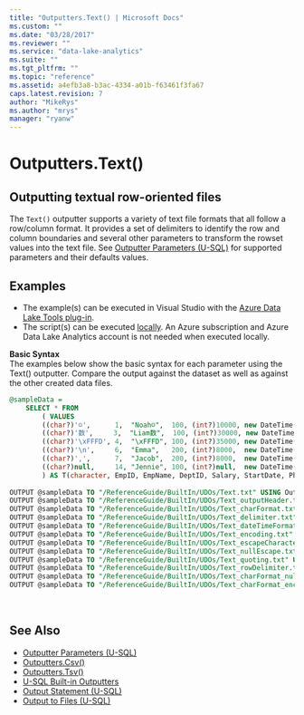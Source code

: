```yaml
---
title: "Outputters.Text() | Microsoft Docs"
ms.custom: ""
ms.date: "03/28/2017"
ms.reviewer: ""
ms.service: "data-lake-analytics"
ms.suite: ""
ms.tgt_pltfrm: ""
ms.topic: "reference"
ms.assetid: a4efb3a8-b3ac-4334-a01b-f63461f3fa67
caps.latest.revision: 7
author: "MikeRys"
ms.author: "mrys"
manager: "ryanw"
---
```


# Outputters.Text()

## Outputting textual row-oriented files    
The `Text()` outputter supports a variety of text file formats that all follow a row/column format. It provides a set of delimiters to identify the row and column boundaries and several other parameters to transform the rowset values into the text file.  See [Outputter Parameters (U-SQL)](outputter-parameters-u-sql.md) for supported parameters and their defaults values.
  
## Examples
- The example(s) can be executed in Visual Studio with the [Azure Data Lake Tools plug-in](https://www.microsoft.com/download/details.aspx?id=49504).  
- The script(s) can be executed [locally](https://docs.microsoft.com/azure/data-lake-analytics/data-lake-analytics-data-lake-tools-local-run).  An Azure subscription and Azure Data Lake Analytics account is not needed when executed locally.


**Basic Syntax**   
The examples below show the basic syntax for each parameter using the Text() outputter.  Compare the output against the dataset as well as against the other created data files.
```sql
@sampleData = 
    SELECT * FROM 
        ( VALUES
        ((char?)'☺',      1,  "Noah☺",  100, (int?)10000, new DateTime(2012,05,31),  "cell:030-0074321,office:030-0076545"),
        ((char?)'数',     3,  "Liam数",  100, (int?)30000, new DateTime(2014,09,14),  "cell:(5) 555-3932"),
        ((char?)'\xFFFD', 4,  "\xFFFD", 100, (int?)35000, new DateTime(1999,02,27),  "cell:(171) 555-7788,office:(171) 555-6750, home:(425) 555-6238"),
        ((char?)'\n',     6,  "Emma",   200, (int?)8000,  new DateTime(2014,03,08),  (string)null),
        ((char?)',',      7,  "Jacob",  200, (int?)8000,  new DateTime(2014,09,02),  ""),
        ((char?)null,     14, "Jennie", 100, (int?)null,  new DateTime(2000,02,12),  "cell:(5) 555-3392,office:(5) 555-7293")
        ) AS T(character, EmpID, EmpName, DeptID, Salary, StartDate, PhoneNumbers);
        
OUTPUT @sampleData TO "/ReferenceGuide/BuiltIn/UDOs/Text.txt" USING Outputters.Text();
OUTPUT @sampleData TO "/ReferenceGuide/BuiltIn/UDOs/Text_outputHeader.txt" USING Outputters.Text(outputHeader: true);
OUTPUT @sampleData TO "/ReferenceGuide/BuiltIn/UDOs/Text_charFormat.txt" USING Outputters.Text(charFormat: "string");
OUTPUT @sampleData TO "/ReferenceGuide/BuiltIn/UDOs/Text_delimiter.txt" USING Outputters.Text(delimiter: '|');
OUTPUT @sampleData TO "/ReferenceGuide/BuiltIn/UDOs/Text_dateTimeFormat.txt" USING Outputters.Text(dateTimeFormat: "D");
OUTPUT @sampleData TO "/ReferenceGuide/BuiltIn/UDOs/Text_encoding.txt" USING Outputters.Text(encoding: Encoding.UTF32);
OUTPUT @sampleData TO "/ReferenceGuide/BuiltIn/UDOs/Text_escapeCharacter.txt" USING Outputters.Text(escapeCharacter: ':');
OUTPUT @sampleData TO "/ReferenceGuide/BuiltIn/UDOs/Text_nullEscape.txt" USING Outputters.Text(nullEscape: "null");
OUTPUT @sampleData TO "/ReferenceGuide/BuiltIn/UDOs/Text_quoting.txt" USING Outputters.Text(quoting: false);
OUTPUT @sampleData TO "/ReferenceGuide/BuiltIn/UDOs/Text_rowDelimiter.txt" USING Outputters.Text(rowDelimiter: "\u0003");
OUTPUT @sampleData TO "/ReferenceGuide/BuiltIn/UDOs/Text_charFormat_nullEscape_escapeCharacter.txt" USING Outputters.Text(charFormat: "string", nullEscape:"NULL", escapeCharacter:'#');
OUTPUT @sampleData TO "/ReferenceGuide/BuiltIn/UDOs/Text_charFormat_encoding.txt" USING Outputters.Text(charFormat: "string", encoding:Encoding.Unicode);
```
<br />

## See Also
* [Outputter Parameters (U-SQL)](outputter-parameters-u-sql.md)
* [Outputters.Csv()](outputters-csv.md)
* [Outputters.Tsv()](outputters-tsv.md)
* [U-SQL Built-in Outputters](u-sql-built-in-outputters.md)
* [Output Statement (U-SQL)](output-statement-u-sql.md)
* [Output to Files (U-SQL)](output-to-files-u-sql.md)
